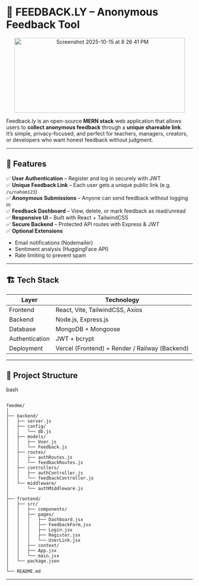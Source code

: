 # 📨 FEEDBACK.LY – Anonymous Feedback Tool

<p align="center">
  <img src="https://github.com/user-attachments/assets/0251eded-352f-4245-bbf9-a5bf6b8c0678" width="461" height="202" alt="Screenshot 2025-10-15 at 8 26 41 PM" />
</p>

Feedback.ly is an open-source **MERN stack** web application that allows users to **collect anonymous feedback** through a **unique shareable link**.  
It’s simple, privacy-focused, and perfect for teachers, managers, creators, or developers who want honest feedback without judgment.

---

## 🌟 Features

✅ **User Authentication** – Register and log in securely with JWT  
✅ **Unique Feedback Link** – Each user gets a unique public link (e.g. `/u/nahom123`)  
✅ **Anonymous Submissions** – Anyone can send feedback without logging in  
✅ **Feedback Dashboard** – View, delete, or mark feedback as read/unread  
✅ **Responsive UI** – Built with React + TailwindCSS  
✅ **Secure Backend** – Protected API routes with Express & JWT  
✅ **Optional Extensions**  
- Email notifications (Nodemailer)  
- Sentiment analysis (HuggingFace API)  
- Rate limiting to prevent spam  

---

## 🏗️ Tech Stack

| Layer | Technology |
|-------|-------------|
| Frontend | React, Vite, TailwindCSS, Axios |
| Backend | Node.js, Express.js |
| Database | MongoDB + Mongoose |
| Authentication | JWT + bcrypt |
| Deployment | Vercel (Frontend) + Render / Railway (Backend) |

---

## 🧩 Project Structure
bash 
```

feedme/
│
├── backend/
│   ├── server.js
│   ├── config/
│   │   └── db.js
│   ├── models/
│   │   ├── User.js
│   │   └── Feedback.js
│   ├── routes/
│   │   ├── authRoutes.js
│   │   └── feedbackRoutes.js
│   ├── controllers/
│   │   ├── authController.js
│   │   └── feedbackController.js
│   └── middleware/
│       └── authMiddleware.js
│
├── frontend/
│   ├── src/
│   │   ├── components/
│   │   ├── pages/
│   │   │   ├── Dashboard.jsx
│   │   │   ├── FeedbackForm.jsx
│   │   │   ├── Login.jsx
│   │   │   ├── Register.jsx
│   │   │   └── UserLink.jsx
│   │   ├── context/
│   │   ├── App.jsx
│   │   └── main.jsx
│   └── package.json
│
└── README.md
```
---
